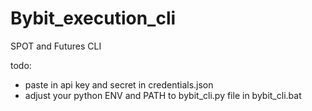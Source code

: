 # Bybit_execution_cli
 SPOT and Futures CLI

todo:

- paste in api key and secret in credentials.json
- adjust your python ENV and PATH to bybit_cli.py file in bybit_cli.bat
